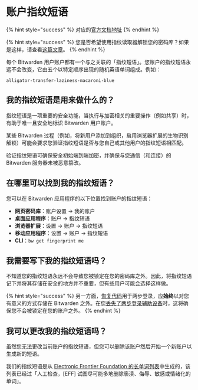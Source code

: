 # 账户指纹短语

{% hint style="success" %}
对应的[官方文档地址](https://bitwarden.com/help/article/fingerprint-phrase/)
{% endhint %}

{% hint style="success" %}
您是否希望使用指纹读取器解锁您的密码库？如果是这样，请查看[这篇文章](../your-vault/unlocking-with-biometrics.md)。
{% endhint %}

每个 Bitwarden 用户账户都有一个与之关联的「指纹短语」。您账户的指纹短语永远不会改变，它由五个以特定顺序出现的随机英语单词组成。例如：

```
alligator-transfer-laziness-macaroni-blue
```

## 我的指纹短语是用来做什么的？ <a href="#what-is-my-fingerprint-phrase-used-for" id="what-is-my-fingerprint-phrase-used-for"></a>

指纹短语是一项重要的安全功能，当执行与加密相关的重要操作（例如共享）时，有助于唯一且安全地标识 Bitwarden 用户账户。

某些 Bitwarden 过程（例如，将新用户添加到组织，启用浏览器扩展的生物识别解锁）可能会要求您验证指纹短语是否与您自己或其他用户的指纹短语相匹配。

验证指纹短语可确保安全初始端到端加密，并确保与您通信（和连接）的 Bitwarden 服务器未被恶意篡改。

## 在哪里可以找到我的指纹短语？ <a href="#where-can-i-find-my-fingerprint-phrase" id="where-can-i-find-my-fingerprint-phrase"></a>

您可以在 Bitwarden 应用程序的以下位置找到账户的指纹短语：

* **网页密码库**：账户设置 → 我的账户
* **桌面应用程序**：账户 → 指纹短语
* **浏览器扩展**：设置 → 账户 → 指纹短语
* **移动应用程序**：设置 → 账户 → 指纹短语
* **CLI**：`bw get fingerprint me`

## 我需要写下我的指纹短语吗？ <a href="#do-i-need-to-write-down-my-fingerprint-phrase" id="do-i-need-to-write-down-my-fingerprint-phrase"></a>

不知道您的指纹短语永远不会导致您被锁定在您的密码库之外。因此，将指纹短语记下并将其存储在安全的地方并不重要，但有些用户可能会选择这样做。

{% hint style="success" %}
另一方面，[恢复代码](../two-step-login/recovery-codes.md)用于两步登录，应**始终**以对您有意义的方式存储在 Bitwarden 之外。在您[丢失了两步登录辅助设备](../two-step-login/lost-secondary-device.md)时，这将确保您不会被锁定在您的账户之外。
{% endhint %}

## 我可以更改我的指纹短语吗？ <a href="#can-i-change-my-fingerprint-phrase" id="can-i-change-my-fingerprint-phrase"></a>

虽然您无法更改当前账户的指纹短语，但您可以删除该账户然后开始一个新账户以生成新的短语。

我们的指纹短语是从 [Electronic Frontier Foundation 的长单词列表](https://www.eff.org/deeplinks/2016/07/new-wordlists-random-passphrases)中生成的，该列表已经过「人工检查，\[EFF] 试图尽可能多地删除亵渎、侮辱、敏感或情绪化的单词」。
